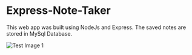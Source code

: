 # Express-Note-Taker

This web app was built using NodeJs and Express. The saved notes are stored in MySql Database.

![Test Image 1](3DTest.png)
